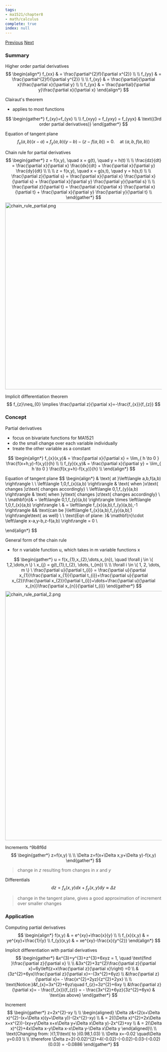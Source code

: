 ```yaml
---
tags:
- ma1521/chapter8
- math/calculus
complete: true
index: null
---
```

[Previous](/labyrinth/notes/math/ma1521/multivariate_functions)   [Next](/labyrinth/notes/math/ma1521/applied_partial_differentiation)
### Summary
Higher order partial derivatives
$$
\begin{align*}
f_{xx} & = \frac{\partial^{2}f}{\partial x^{2}} \\
\\
f_{yy} & = \frac{\partial^{2}f}{\partial y^{2}} \\
\\
f_{xy} & = \frac{\partial}{\partial x}\frac{\partial x}{\partial y} \\
\\
f_{yx} & = \frac{\partial}{\partial y}\frac{\partial x}{\partial x}
\end{align*}
$$

Clairaut's theorem
- applies to most functions

$$
\begin{gather*}
f_{xy}=f_{yx} \\
\\
f_{xyy} = f_{yxy} = f_{yyx} & \text{(3rd order partial derivatives)}
\end{gather*}
$$

Equation of tangent plane
$$
f_{x}(a,b)(x-a) + f_{y}(a,b)(y-b)-(z-f(a,b)) = 0. \quad \text{at }\left\langle a,b,f(a,b) \right\rangle
$$

Chain rule for partial derivatives
$$
\begin{gather*}
z = f(x,y), \quad x = g(t), \quad y = h(t) \\
\\
\frac{dz}{dt} = \frac{\partial x}{\partial x} \frac{dx}{dt} + \frac{\partial x}{\partial y} \frac{dy}{dt} \\
\\
\\
z = f(x,y), \quad x = g(s,t), \quad y = h(s,t) \\
\\
\frac{\partial z}{\partial s} = \frac{\partial x}{\partial x} \frac{\partial x}{\partial s} + \frac{\partial x}{\partial y} \frac{\partial y}{\partial s} \\
\\
\frac{\partial z}{\partial t} = \frac{\partial x}{\partial x} \frac{\partial x}{\partial t} + \frac{\partial x}{\partial y} \frac{\partial y}{\partial t} \\
\end{gather*}
$$
<img src="/labyrinth/assets/chain_rule_partial.png" alt="chain_rule_partial.png" class="mx-auto" style="width:600px;">

Implicit differentiation theorem
$$
f_{z}\neq_{0} \implies \frac{\partial z}{\partial x}=-\frac{f_{x}}{f_{z}}
$$
### Concept
Partial derivatives
- focus on bivariate functions for MA1521
- do the small change over each variable individually
- treate the other variable as a constant

$$
\begin{align*}
f_{x}(x,y)& = \frac{\partial x}{\partial x} = \lim_{ h \to 0 } \frac{f(x+h,y)-f(x,y)}{h} \\
\\
f_{y}(x,y)& = \frac{\partial x}{\partial y} = \lim_{ h \to 0 } \frac{f(x,y+h)-f(x,y)}{h} \\
\end{align*}
$$

Equation of tangent plane
$$
\begin{align*}
& \text{ at }\left\langle a,b,f(a,b) \right\rangle \\
\\
\left\langle 1,0,f_{x}(a,b) \right\rangle & \text{ when }x\text{ changes }z\text{ changes accordingly} \\
\left\langle 0,1,f_{y}(a,b) \right\rangle & \text{ when }y\text{ changes }z\text{ changes accordingly} \\
\\
\mathbf{n}& = \left\langle 0,1,f_{y}(a,b) \right\rangle \times \left\langle 1,0,f_{x}(a,b) \right\rangle \\
& = \left\langle f_{x}(a,b),f_{y}(a,b),-1 \right\rangle && \text{can be }\left\langle f_{x}(a,b),f_{y}(a,b),1 \right\rangle\text{ as well} \\
\\
\text{Eqn of plane: }& \mathbf{n}\cdot \left\langle x-a,y-b,z-f(a,b) \right\rangle = 0 \\

\end{align*}
$$

General form of the chain rule
- for n variable function u, which takes in m variable functions x

$$
\begin{gather*}
u = f(x_{1},x_{2},\dots,x_{n}), \quad \forall j \in \{ 1,2,\dots,n \} \ x_{j} = g(t_{1},t_{2}, \dots, t_{m}) \\
\\
\forall i \in \{ 1, 2, \dots, m \} \ \frac{\partial u}{\partial t_{i}} = \frac{\partial u}{\partial x_{1}}\frac{\partial x_{1}}{\partial t_{i}}+\frac{\partial u}{\partial x_{2}}\frac{\partial x_{2}}{\partial t_{i}}+\dots+\frac{\partial u}{\partial x_{n}}\frac{\partial x_{n}}{\partial t_{i}}
\end{gather*}
$$
<img src="/labyrinth/assets/chain_rule_partial_2.png" alt="chain_rule_partial_2.png" class="mx-auto" style="width:800px;">

Increments ^9b8f6d
$$
\begin{gather*}
z=f(x,y) \\
\\
\Delta z=f(x+\Delta x,y+\Delta y)-f(x,y)
\end{gather*}
$$
> change in $z$ resulting from changes in $x$ and $y$

Differentials
$$
dz=f_{x}(x,y)dx+f_{y}(x,y)dy\approx\Delta z
$$
> change in the tangent plane, gives a good approximation of increment over smaller changes
### Application
Computing partial derivatives
$$
\begin{align*}
f(x,y) & = e^{xy}+\frac{x}{y} \\
\\
f_{x}(x,y) & = ye^{xy}+\frac{1}{y} \\
f_{y}(x,y) & = xe^{xy}-\frac{x}{y^{2}}
\end{align*}
$$

Implicit differentiation with partial derivatives
$$
\begin{gather*}
&x^{3}+y^{3}+z^{3}+6xyz = 1, \quad \text{find }\frac{\partial z}{\partial x} \\
\\
&3x^{2}+3z^{2}\frac{\partial z}{\partial x}+6y\left(z+x\frac{\partial z}{\partial x}\right) =0 \\
&(3z^{2}+6yx)\frac{\partial z}{\partial x}=-(3x^{2}+6yz) \\
&\frac{\partial z}{\partial x}= - \frac{x^{2}+2yz}{z^{2}+2yx} \\
\\
\text{Notice:}&f_{x}=3x^{2}+6yz\quad f_{z}=3z^{2}+6xy \\
&\frac{\partial z}{\partial x}= - \frac{f_{x}}{f_{z}} = - \frac{3x^{2}+6yz}{3z^{2}+6yx} & \text{as above}
\end{gather*}
$$

Increment
$$
\begin{gather*}
z=2x^{2}-xy \\
\\
\begin{aligned}
\Delta z&=(2(x+\Delta x)^{2}-(x+\Delta x)(y+\Delta y))-(2x^{2}-xy) \\
& = 2((\Delta x)^{2}+2x\Delta x+x^{2})-(xy+y\Delta x+x\Delta y+\Delta x\Delta y)-2x^{2}+xy \\
& = 2(\Delta x)^{2}+4x\Delta x-y\Delta x-x\Delta y-\Delta x\Delta y
\end{aligned}\\
\\
\text{Changing from: }(1,1)\text{ to }(0.98,1.03) \\
\Delta x=-0.02 \quad\Delta y=0.03 \\
\\
\therefore \Delta z=2(-0.02)^{2}+4(-0.02)-(-0.02)-0.03-(-0.02)(0.03) = -0.0886
\end{gather*}
$$